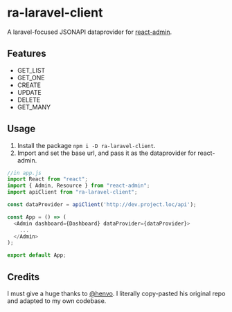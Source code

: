 # ra-laravel-client

A laravel-focused JSONAPI dataprovider for [react-admin](https://github.com/marmelab/react-admin).

## Features

- GET_LIST
- GET_ONE
- CREATE
- UPDATE
- DELETE
- GET_MANY

## Usage

1. Install the package `npm i -D ra-laravel-client`.
2. Import and set the base url, and pass it as the dataprovider for react-admin.

``` javascript
//in app.js
import React from "react";
import { Admin, Resource } from "react-admin";
import apiClient from "ra-laravel-client";

const dataProvider = apiClient('http://dev.project.loc/api');

const App = () => (
  <Admin dashboard={Dashboard} dataProvider={dataProvider}>
    ...
  </Admin>
);

export default App;
``` 

## Credits

I must give a huge thanks to [@henvo](https://github.com/henvo/ra-jsonapi-client). I literally copy-pasted his original repo and adapted to my own codebase.
